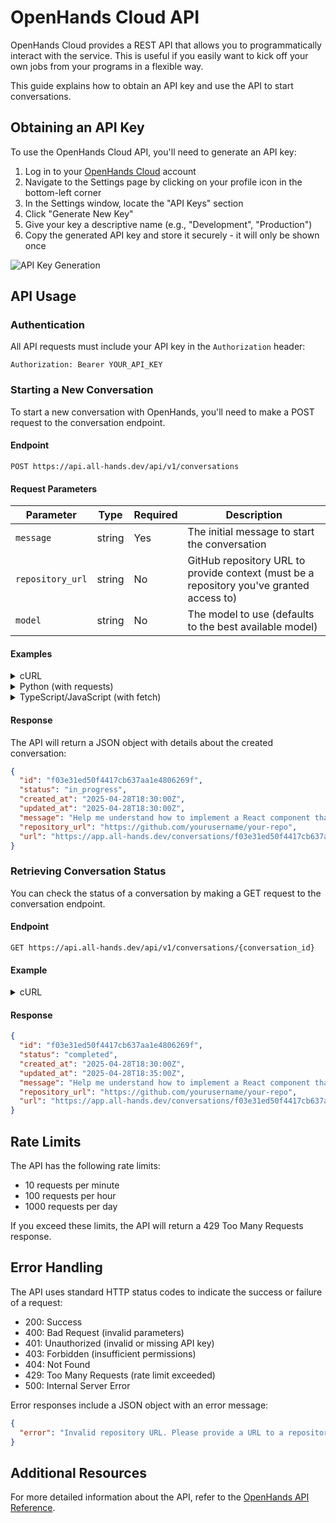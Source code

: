 # OpenHands Cloud API

OpenHands Cloud provides a REST API that allows you to programmatically interact with the service. This is useful if you easily want to kick off your own jobs from your programs in a flexible way.

This guide explains how to obtain an API key and use the API to start conversations.

## Obtaining an API Key

To use the OpenHands Cloud API, you'll need to generate an API key:

1. Log in to your [OpenHands Cloud](https://app.all-hands.dev) account
2. Navigate to the Settings page by clicking on your profile icon in the bottom-left corner
3. In the Settings window, locate the "API Keys" section
4. Click "Generate New Key"
5. Give your key a descriptive name (e.g., "Development", "Production")
6. Copy the generated API key and store it securely - it will only be shown once

![API Key Generation](/img/docs/api-key-generation.png)

## API Usage

### Authentication

All API requests must include your API key in the `Authorization` header:

```
Authorization: Bearer YOUR_API_KEY
```

### Starting a New Conversation

To start a new conversation with OpenHands, you'll need to make a POST request to the conversation endpoint.

#### Endpoint

```
POST https://api.all-hands.dev/api/v1/conversations
```

#### Request Parameters

| Parameter | Type | Required | Description |
|-----------|------|----------|-------------|
| `message` | string | Yes | The initial message to start the conversation |
| `repository_url` | string | No | GitHub repository URL to provide context (must be a repository you've granted access to) |
| `model` | string | No | The model to use (defaults to the best available model) |

#### Examples

<details>
<summary>cURL</summary>

```bash
curl -X POST "https://api.all-hands.dev/api/v1/conversations" \
  -H "Authorization: Bearer YOUR_API_KEY" \
  -H "Content-Type: application/json" \
  -d '{
    "message": "Help me understand how to implement a React component that displays a counter",
    "repository_url": "https://github.com/yourusername/your-repo"
  }'
```
</details>

<details>
<summary>Python (with requests)</summary>

```python
import requests

api_key = "YOUR_API_KEY"
url = "https://api.all-hands.dev/api/v1/conversations"

headers = {
    "Authorization": f"Bearer {api_key}",
    "Content-Type": "application/json"
}

data = {
    "message": "Help me understand how to implement a React component that displays a counter",
    "repository_url": "https://github.com/yourusername/your-repo"
}

response = requests.post(url, headers=headers, json=data)
conversation = response.json()

print(f"Conversation ID: {conversation['id']}")
print(f"Status: {conversation['status']}")
```
</details>

<details>
<summary>TypeScript/JavaScript (with fetch)</summary>

```typescript
const apiKey = "YOUR_API_KEY";
const url = "https://api.all-hands.dev/api/v1/conversations";

const headers = {
  "Authorization": `Bearer ${apiKey}`,
  "Content-Type": "application/json"
};

const data = {
  message: "Help me understand how to implement a React component that displays a counter",
  repository_url: "https://github.com/yourusername/your-repo"
};

async function startConversation() {
  try {
    const response = await fetch(url, {
      method: "POST",
      headers: headers,
      body: JSON.stringify(data)
    });

    const conversation = await response.json();

    console.log(`Conversation ID: ${conversation.id}`);
    console.log(`Status: ${conversation.status}`);

    return conversation;
  } catch (error) {
    console.error("Error starting conversation:", error);
  }
}

startConversation();
```
</details>

#### Response

The API will return a JSON object with details about the created conversation:

```json
{
  "id": "f03e31ed50f4417cb637aa1e4806269f",
  "status": "in_progress",
  "created_at": "2025-04-28T18:30:00Z",
  "updated_at": "2025-04-28T18:30:00Z",
  "message": "Help me understand how to implement a React component that displays a counter",
  "repository_url": "https://github.com/yourusername/your-repo",
  "url": "https://app.all-hands.dev/conversations/f03e31ed50f4417cb637aa1e4806269f"
}
```

### Retrieving Conversation Status

You can check the status of a conversation by making a GET request to the conversation endpoint.

#### Endpoint

```
GET https://api.all-hands.dev/api/v1/conversations/{conversation_id}
```

#### Example

<details>
<summary>cURL</summary>

```bash
curl -X GET "https://api.all-hands.dev/api/v1/conversations/f03e31ed50f4417cb637aa1e4806269f" \
  -H "Authorization: Bearer YOUR_API_KEY"
```
</details>

#### Response

```json
{
  "id": "f03e31ed50f4417cb637aa1e4806269f",
  "status": "completed",
  "created_at": "2025-04-28T18:30:00Z",
  "updated_at": "2025-04-28T18:35:00Z",
  "message": "Help me understand how to implement a React component that displays a counter",
  "repository_url": "https://github.com/yourusername/your-repo",
  "url": "https://app.all-hands.dev/conversations/f03e31ed50f4417cb637aa1e4806269f"
}
```

## Rate Limits

The API has the following rate limits:

- 10 requests per minute
- 100 requests per hour
- 1000 requests per day

If you exceed these limits, the API will return a 429 Too Many Requests response.

## Error Handling

The API uses standard HTTP status codes to indicate the success or failure of a request:

- 200: Success
- 400: Bad Request (invalid parameters)
- 401: Unauthorized (invalid or missing API key)
- 403: Forbidden (insufficient permissions)
- 404: Not Found
- 429: Too Many Requests (rate limit exceeded)
- 500: Internal Server Error

Error responses include a JSON object with an error message:

```json
{
  "error": "Invalid repository URL. Please provide a URL to a repository you have granted access to."
}
```

## Additional Resources

For more detailed information about the API, refer to the [OpenHands API Reference](https://docs.all-hands.dev/swagger-ui/).
